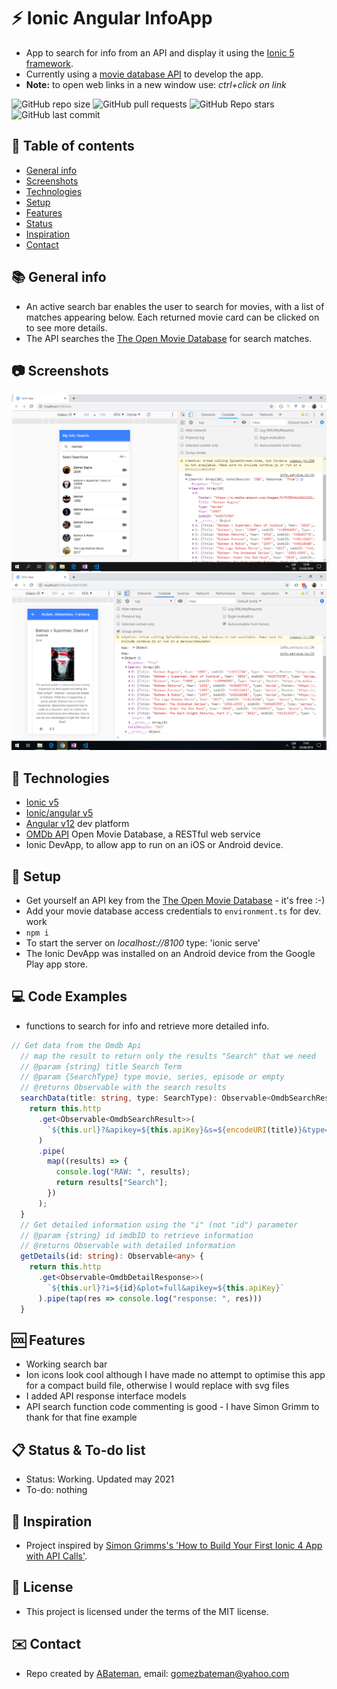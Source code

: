 # :zap: Ionic Angular InfoApp

* App to search for info from an API and display it using the [Ionic 5 framework](https://ionicframework.com/docs).
* Currently using a [movie database API](http://www.omdbapi.com/) to develop the app.
* **Note:** to open web links in a new window use: _ctrl+click on link_

![GitHub repo size](https://img.shields.io/github/repo-size/AndrewJBateman/ionic-angular-infoapp?style=plastic)
![GitHub pull requests](https://img.shields.io/github/issues-pr/AndrewJBateman/ionic-angular-infoapp?style=plastic)
![GitHub Repo stars](https://img.shields.io/github/stars/AndrewJBateman/ionic-angular-infoapp?style=plastic)
![GitHub last commit](https://img.shields.io/github/last-commit/AndrewJBateman/ionic-angular-infoapp?style=plastic)

## :page_facing_up: Table of contents

* [General info](#general-info)
* [Screenshots](#screenshots)
* [Technologies](#technologies)
* [Setup](#setup)
* [Features](#features)
* [Status](#status)
* [Inspiration](#inspiration)
* [Contact](#contact)

## :books: General info

* An active search bar enables the user to search for movies, with a list of matches appearing below. Each returned movie card can be clicked on to see more details.
* The API searches the [The Open Movie Database](http://www.omdbapi.com/) for search matches.

## :camera: Screenshots

![Home Page](./img/info-search.png)
![Home Page](./img/detail.png)

## :signal_strength: Technologies

* [Ionic v5](https://ionicframework.com/)
* [Ionic/angular v5](https://www.npmjs.com/package/@ionic/angular)
* [Angular v12](https://angular.io/) dev platform
* [OMDb API](http://www.omdbapi.com/) Open Movie Database, a RESTful web service
* Ionic DevApp, to allow app to run on an iOS or Android device.

## :floppy_disk: Setup

* Get yourself an API key from the [The Open Movie Database](http://www.omdbapi.com/) - it's free :-)
* Add your movie database access credentials to `environment.ts` for dev. work
* `npm i`
* To start the server on _localhost://8100_ type: 'ionic serve'
* The Ionic DevApp was installed on an Android device from the Google Play app store.

## :computer: Code Examples

* functions to search for info and retrieve more detailed info.

```typescript
// Get data from the Omdb Api
  // map the result to return only the results "Search" that we need
  // @param {string} title Search Term
  // @param {SearchType} type movie, series, episode or empty
  // @returns Observable with the search results
  searchData(title: string, type: SearchType): Observable<OmdbSearchResult> {
    return this.http
      .get<Observable<OmdbSearchResult>>(
        `${this.url}?&apikey=${this.apiKey}&s=${encodeURI(title)}&type=${type}`
      )
      .pipe(
        map((results) => {
          console.log("RAW: ", results);
          return results["Search"];
        })
      );
  }
  // Get detailed information using the "i" (not "id") parameter
  // @param {string} id imdbID to retrieve information
  // @returns Observable with detailed information
  getDetails(id: string): Observable<any> {
    return this.http
      .get<Observable<OmdbDetailResponse>>(
        `${this.url}?i=${id}&plot=full&apikey=${this.apiKey}`
      ).pipe(tap(res => console.log("response: ", res)))
  }
```

## :cool: Features

* Working search bar
* Ion icons look cool although I have made no attempt to optimise this app for a compact build file, otherwise I would replace with svg files
* I added API response interface models
* API search function code commenting is good - I have Simon Grimm to thank for that fine example

## :clipboard: Status & To-do list

* Status: Working. Updated may 2021
* To-do: nothing

## :clap: Inspiration

* Project inspired by [Simon Grimms's 'How to Build Your First Ionic 4 App with API Calls'](https://medium.freecodecamp.org/how-to-build-your-first-ionic-4-app-with-api-calls-f6ea747dc17a).

## :file_folder: License

* This project is licensed under the terms of the MIT license.

## :envelope: Contact

* Repo created by [ABateman](https://github.com/AndrewJBateman), email: gomezbateman@yahoo.com
